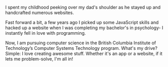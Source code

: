 I spent my childhood peeking over my dad's shoulder as he stayed up and handcrafted numerous websites.

Fast forward a bit, a few years ago I picked up some JavaScript skills and hacked up a website when I was completing my bachelor's in psychology- I instantly fell in love with programming.

Now, I am pursuing computer science in the British Columbia Institute of Technology’s Computer Systems Technology program. What's my drive? Simple: I love creating awesome stuff. Whether it's an app or a website, if it lets me problem-solve, I'm all in!
